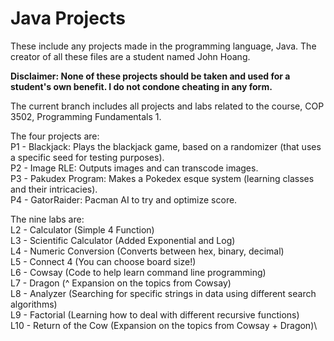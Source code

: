 # Java Projects
These include any projects made in the programming language, Java.
The creator of all these files are a student named John Hoang.

**Disclaimer: None of these projects should be taken and used for a student's own benefit. I do not condone cheating in any form.**

The current branch includes all projects and labs related to the course, COP 3502, Programming Fundamentals 1. 

The four projects are:\
P1 - Blackjack: Plays the blackjack game, based on a randomizer (that uses a specific seed for testing purposes).\
P2 - Image RLE: Outputs images and can transcode images.\
P3 - Pakudex Program: Makes a Pokedex esque system (learning classes and their intricacies).\
P4 - GatorRaider: Pacman AI to try and optimize score.

The nine labs are:\
L2 - Calculator (Simple 4 Function)\
L3 - Scientific Calculator (Added Exponential and Log)\
L4 - Numeric Conversion (Converts between hex, binary, decimal)\
L5 - Connect 4 (You can choose board size!)\
L6 - Cowsay (Code to help learn command line programming)\
L7 - Dragon (^ Expansion on the topics from Cowsay)\
L8 - Analyzer (Searching for specific strings in data using different search algorithms)\
L9 - Factorial (Learning how to deal with different recursive functions)\
L10 - Return of the Cow (Expansion on the topics from Cowsay + Dragon)\

